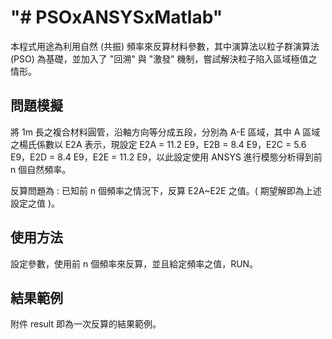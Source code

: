 "# PSOxANSYSxMatlab"
====
本程式用途為利用自然 (共振) 頻率來反算材料參數，其中演算法以粒子群演算法 (PSO) 為基礎，並加入了 "回溯" 與 "激發" 機制，嘗試解決粒子陷入區域極值之情形。  

問題模擬
----
將 1m 長之複合材料圓管，沿軸方向等分成五段，分別為 A-E 區域，其中 A 區域之楊氏係數以 E2A 表示，現設定 E2A = 11.2 E9，E2B = 8.4 E9，E2C = 5.6 E9，E2D = 8.4 E9，E2E = 11.2 E9，以此設定使用 ANSYS 進行模態分析得到前 n 個自然頻率。

反算問題為 : 已知前 n 個頻率之情況下，反算 E2A~E2E 之值。( 期望解即為上述設定之值 )。

使用方法
----
設定參數，使用前 n 個頻率來反算，並且給定頻率之值，RUN。

結果範例
----
附件 result 即為一次反算的結果範例。
